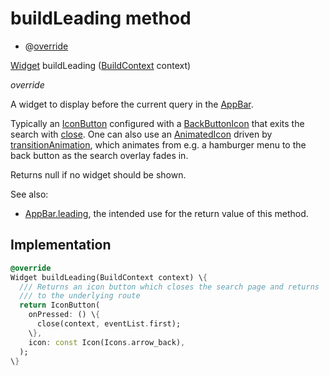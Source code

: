 


# buildLeading method







- @[override](https://api.flutter.dev/flutter/dart-core/override-constant.html)

[Widget](https://api.flutter.dev/flutter/widgets/Widget-class.html) buildLeading
([BuildContext](https://api.flutter.dev/flutter/widgets/BuildContext-class.html) context)

_<span class="feature">override</span>_



<p>A widget to display before the current query in the <a href="https://api.flutter.dev/flutter/material/AppBar-class.html">AppBar</a>.</p>
<p>Typically an <a href="https://api.flutter.dev/flutter/material/IconButton-class.html">IconButton</a> configured with a <a href="https://api.flutter.dev/flutter/material/BackButtonIcon-class.html">BackButtonIcon</a> that exits
the search with <a href="https://api.flutter.dev/flutter/material/SearchDelegate/close.html">close</a>. One can also use an <a href="https://api.flutter.dev/flutter/material/AnimatedIcon-class.html">AnimatedIcon</a> driven by
<a href="https://api.flutter.dev/flutter/material/SearchDelegate/transitionAnimation.html">transitionAnimation</a>, which animates from e.g. a hamburger menu to the
back button as the search overlay fades in.</p>
<p>Returns null if no widget should be shown.</p>
<p>See also:</p>
<ul>
<li><a href="https://api.flutter.dev/flutter/material/AppBar/leading.html">AppBar.leading</a>, the intended use for the return value of this method.</li>
</ul>



## Implementation

```dart
@override
Widget buildLeading(BuildContext context) \{
  /// Returns an icon button which closes the search page and returns
  /// to the underlying route
  return IconButton(
    onPressed: () \{
      close(context, eventList.first);
    \},
    icon: const Icon(Icons.arrow_back),
  );
\}
```







